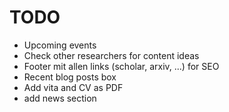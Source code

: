 # TODO

- Upcoming events
- Check other researchers for content ideas
- Footer mit allen links (scholar, arxiv, ...) for SEO
- Recent blog posts box
- Add vita and CV as PDF
- add news section
